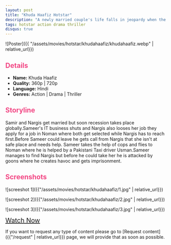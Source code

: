 ```yaml
---
layout: post
title: "Khuda Haafiz Hotstar"
description: "A newly married couple's life falls in jeopardy when the wife goes missing under mysterious circumstances."
tags: hotstar action drama thriller
disqus: true
---
```

<style>
h2{
    color:#F24784;
}
</style>

![Poster]({{ "/assets/movies/hotstar/khudahaafiz/khudahaafiz.webp" | relative_url}})

## Details

* **Name:** Khuda Haafiz
* **Quality:** 360p \| 720p
* **Language:** Hindi
* **Genres:**  Action \| Drama \| Thriller

## Storyline

Samir and Nargis get married but soon recession takes place globally.Sameer's IT business shuts and Nargis also looses her job they apply for a job in Noman where both get selected while Nargis has to reach first.Before Sameer could leave he gets call from Nargis that she isn't at safe place and needs help. Sameer takes the help of cops and flies to Noman where he is helped by a Pakistani Taxi driver Usman.Sameer manages to find Nargis but before he could take her he is attacked by goons where he creates havoc and gets imprisonment.

## Screenshots

![screeshot 1]({{"/assets/movies/hotstar/khudahaafiz/1.jpg" | relative_url}})

![screeshot 2]({{"/assets/movies/hotstar/khudahaafiz/2.jpg" | relative_url}})

![screeshot 3]({{"/assets/movies/hotstar/khudahaafiz/3.jpg" | relative_url}})
<br>

<a class="btn card_btn" href="{{ '/movies/hotstar/khudahaafiz' | relative_url}}" style="font-size:20px" target="_blank">Watch Now</a>

If you want to request any type of content please go to [Request content]({{"/request" | relative_url}}) page, we will provide that as soon as possible.
